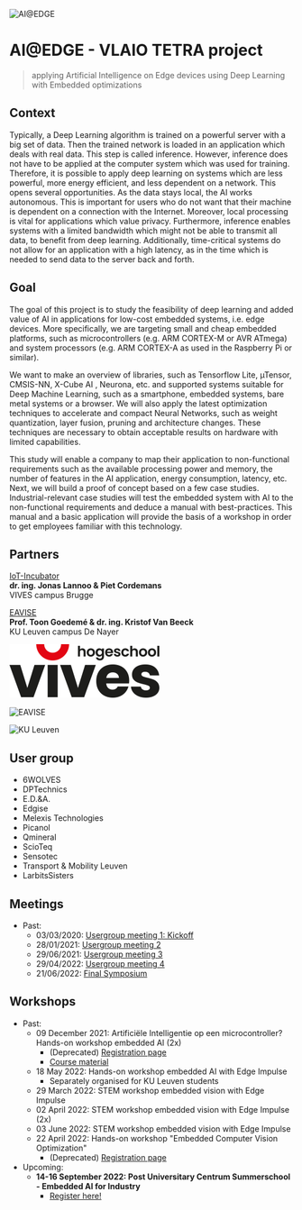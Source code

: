 ![AI@EDGE](./media/ai-edge.png)

# AI@EDGE - VLAIO TETRA project

> applying Artificial Intelligence on Edge devices using Deep Learning with Embedded optimizations

## Context

Typically, a Deep Learning algorithm is trained on a powerful server with a big set of data. Then the trained network is loaded in an application which deals with real data. This step is called inference. However, inference does not have to be applied at the computer system which was used for training. Therefore, it is possible to apply deep learning on systems which are less powerful, more energy efficient, and less dependent on a network. This opens several opportunities. As the data stays local, the AI works autonomous. This is important for users who do not want that their machine is dependent on a connection with the Internet. Moreover, local processing is vital for applications which value privacy. Furthermore, inference enables systems with a limited bandwidth which might not be able to transmit all data, to benefit from deep learning. Additionally, time-critical systems do not allow for an application with a high latency, as in the time which is needed to send data to the server back and forth.

## Goal

The goal of this project is to study the feasibility of deep learning and added value of AI in applications for low-cost embedded systems, i.e. edge devices. More specifically, we are targeting small and cheap embedded platforms, such as microcontrollers (e.g. ARM CORTEX-M or AVR ATmega) and system processors (e.g. ARM CORTEX-A as used in the Raspberry Pi or similar).

We want to make an overview of libraries, such as Tensorflow Lite, µTensor, CMSIS-NN, X-Cube AI , Neurona, etc. and supported systems suitable for Deep Machine Learning, such as a smartphone, embedded systems, bare metal systems or a browser. We will also apply the latest optimization techniques to accelerate and compact Neural Networks, such as weight quantization, layer fusion, pruning and architecture changes. These techniques are necessary to obtain acceptable results on hardware with limited capabilities.  

This study will enable a company to map their application to non-functional requirements such as the available processing power and memory, the number of features in the AI application, energy consumption, latency, etc. Next, we will build a proof of concept based on a few case studies. Industrial-relevant case studies will test the embedded system with AI to the non-functional requirements and deduce a manual with best-practices. This manual and a basic application will provide the basis of a workshop in order to get employees familiar with this technology. 


## Partners

[IoT-Incubator](https://iot-incubator.be) <br/>
**dr. ing. Jonas Lannoo & Piet Cordemans** <br/>
VIVES campus Brugge

[EAVISE](http://www.eavise.be) <br/>
**Prof. Toon Goedemé & dr. ing. Kristof Van Beeck** <br/>
KU Leuven campus De Nayer

![VIVES](./media/vives-smile.png)

![EAVISE](./media/eavise.png)

![KU Leuven](./media/kuleuven.png)

## User group

* 6WOLVES
* DPTechnics
* E.D.&A.
* Edgise
* Melexis Technologies
* Picanol
* Qmineral
* ScioTeq 
* Sensotec
* Transport & Mobility Leuven
* LarbitsSisters

## Meetings

* Past:
  * 03/03/2020: [Usergroup meeting 1: Kickoff](meetings/usergroup1)
  * 28/01/2021: [Usergroup meeting 2](meetings/usergroup2)
  * 29/06/2021: [Usergroup meeting 3](meetings/usergroup3)
  * 29/04/2022: [Usergroup meeting 4](meetings/usergroup4)
  * 21/06/2022: [Final Symposium](meetings/finalsymposium)

## Workshops

- Past:
  - 09 December 2021: Artificiële Intelligentie op een microcontroller? Hands-on workshop embedded AI (2x)
    - (Deprecated) [Registration page](https://www.vives.be/nl/over-vives/kalender/artificiele-intelligentie-op-een-microcontroller-hands-workshop-embedded-ai)
    - [Course material](https://ai-edge-workshop.netlify.app/)
  - 18 May 2022: Hands-on workshop embedded AI with Edge Impulse
    - Separately organised for KU Leuven students
  - 29 March 2022: STEM workshop embedded vision with Edge Impulse
  - 02 April 2022: STEM workshop embedded vision with Edge Impulse (2x)
  - 03 June 2022: STEM workshop embedded vision with Edge Impulse
  - 22 April 2022: Hands-on workshop "Embedded Computer Vision Optimization"
    - (Deprecated) [Registration page](https://iiw.kuleuven.be/onderzoek/eavise/workshop_embedded_cv)
- Upcoming:
  - **14-16 September 2022: Post Universitary Centrum Summerschool - Embedded AI for Industry**
    - [Register here!](https://puc.kuleuven.be/nl/opleiding/embedded_ai_for_industry-xdojwgdenwla3bpz)

